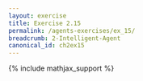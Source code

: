 ```yaml
---
layout: exercise
title: Exercise 2.15
permalink: /agents-exercises/ex_15/
breadcrumb: 2-Intelligent-Agent
canonical_id: ch2ex15
---
```


{% include mathjax_support %}
